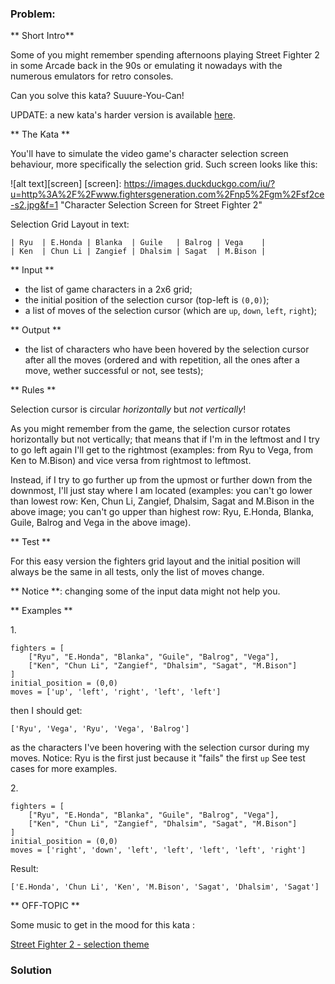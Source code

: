 ### Problem:
<p>** Short Intro**</p>
<p>Some of you might remember spending afternoons playing Street Fighter 2 in some Arcade back in the 90s or emulating it nowadays with the numerous emulators for retro consoles.</p>
<p>Can you solve this kata? Suuure-You-Can!</p>
<p>UPDATE: a new kata&apos;s harder version is available <a href="https://www.codewars.com/kata/street-fighter-2-character-selection-part-2/python" target="_blank">here</a>.</p>
<p>** The Kata **</p>
<p>You&apos;ll have to simulate the video game&apos;s character selection screen behaviour, more specifically the selection grid.
Such screen looks like this:</p>
<p>![alt text][screen]
[screen]: <a href="https://images.duckduckgo.com/iu/?u=http%3A%2F%2Fwww.fightersgeneration.com%2Fnp5%2Fgm%2Fsf2ce-s2.jpg&amp;f=1" target="_blank">https://images.duckduckgo.com/iu/?u=http%3A%2F%2Fwww.fightersgeneration.com%2Fnp5%2Fgm%2Fsf2ce-s2.jpg&amp;f=1</a> &quot;Character Selection Screen for Street Fighter 2&quot;</p>
<p>Selection Grid Layout in text:</p>
<pre><code>| Ryu  | E.Honda | Blanka  | Guile   | Balrog | Vega    |
| Ken  | Chun Li | Zangief | Dhalsim | Sagat  | M.Bison |</code></pre><p>** Input **</p>
<ul>
<li>the list of game characters in a 2x6 grid;</li>
<li>the initial position of the selection cursor (top-left is <code>(0,0)</code>);</li>
<li>a list of moves of the selection cursor (which are <code>up</code>, <code>down</code>, <code>left</code>, <code>right</code>);</li>
</ul>
<p>** Output **</p>
<ul>
<li>the list of characters who have been hovered by the selection cursor after all the moves (ordered and with repetition, all the ones after a move, wether successful or not, see tests);</li>
</ul>
<p>** Rules **</p>
<p>Selection cursor is circular <em>horizontally</em> but <em>not vertically</em>!</p>
<p>As you might remember from the game, the selection cursor rotates horizontally but not vertically; that means that if I&apos;m in the leftmost and I try to go left again I&apos;ll get to the rightmost (examples: from Ryu to Vega, from Ken to M.Bison) and vice versa from rightmost to leftmost.</p>
<p>Instead, if I try to go further up from the upmost or further down from the downmost, I&apos;ll just stay where I am located (examples: you can&apos;t go lower than lowest row: Ken, Chun Li, Zangief, Dhalsim, Sagat and M.Bison in the above image; you can&apos;t go upper than highest row: Ryu, E.Honda, Blanka, Guile, Balrog and Vega in the above image).</p>
<p>** Test **</p>
<p>For this easy version the fighters grid layout and the initial position will always be the same in all tests, only the list of moves change.</p>
<p>** Notice **: changing some of the input data might not help you.</p>
<p>** Examples **</p>
<p>1.</p>
<pre><code>fighters = [
    [&quot;Ryu&quot;, &quot;E.Honda&quot;, &quot;Blanka&quot;, &quot;Guile&quot;, &quot;Balrog&quot;, &quot;Vega&quot;],
    [&quot;Ken&quot;, &quot;Chun Li&quot;, &quot;Zangief&quot;, &quot;Dhalsim&quot;, &quot;Sagat&quot;, &quot;M.Bison&quot;]
]
initial_position = (0,0)
moves = [&apos;up&apos;, &apos;left&apos;, &apos;right&apos;, &apos;left&apos;, &apos;left&apos;]</code></pre><p>then I should get:</p>
<pre><code>[&apos;Ryu&apos;, &apos;Vega&apos;, &apos;Ryu&apos;, &apos;Vega&apos;, &apos;Balrog&apos;]</code></pre><p>as the characters I&apos;ve been hovering with the selection cursor during my moves.
Notice: Ryu is the first just because it &quot;fails&quot; the first <code>up</code>
See test cases for more examples.</p>
<p>2.</p>
<pre><code>fighters = [
    [&quot;Ryu&quot;, &quot;E.Honda&quot;, &quot;Blanka&quot;, &quot;Guile&quot;, &quot;Balrog&quot;, &quot;Vega&quot;],
    [&quot;Ken&quot;, &quot;Chun Li&quot;, &quot;Zangief&quot;, &quot;Dhalsim&quot;, &quot;Sagat&quot;, &quot;M.Bison&quot;]
]
initial_position = (0,0)
moves = [&apos;right&apos;, &apos;down&apos;, &apos;left&apos;, &apos;left&apos;, &apos;left&apos;, &apos;left&apos;, &apos;right&apos;]</code></pre><p>Result:</p>
<pre><code>[&apos;E.Honda&apos;, &apos;Chun Li&apos;, &apos;Ken&apos;, &apos;M.Bison&apos;, &apos;Sagat&apos;, &apos;Dhalsim&apos;, &apos;Sagat&apos;]</code></pre><p>** OFF-TOPIC **</p>
<p>Some music to get in the mood for this kata :</p>
<p><a href="https://www.youtube.com/watch?v=GR3d9FMBkC8" target="_blank">Street Fighter 2 - selection theme</a></p>

### Solution